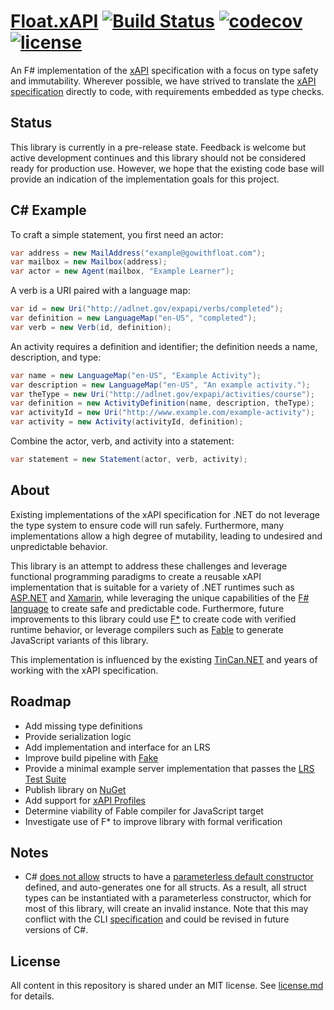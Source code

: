# [Float.xAPI](https://github.com/gowithfloat/xapi)    [![Build Status](https://travis-ci.org/gowithfloat/xapi.svg?branch=master)](https://travis-ci.org/gowithfloat/xapi) [![codecov](https://codecov.io/gh/gowithfloat/xapi/branch/master/graph/badge.svg)](https://codecov.io/gh/gowithfloat/xapi) [![license](https://img.shields.io/badge/license-mit-green.svg)](./license.md)

An F# implementation of the [xAPI](https://xapi.com/) specification with a focus on type safety and immutability. Wherever possible, we have strived to translate the [xAPI specification](https://github.com/adlnet/xAPI-Spec) directly to code, with requirements embedded as type checks.

## Status

This library is currently in a pre-release state. Feedback is welcome but active development continues and this library should not be considered ready for production use. However, we hope that the existing code base will provide an indication of the implementation goals for this project.

## C# Example

To craft a simple statement, you first need an actor:

```C#
var address = new MailAddress("example@gowithfloat.com");
var mailbox = new Mailbox(address);
var actor = new Agent(mailbox, "Example Learner");
```

A verb is a URI paired with a language map:

```C#
var id = new Uri("http://adlnet.gov/expapi/verbs/completed");
var definition = new LanguageMap("en-US", "completed");
var verb = new Verb(id, definition);
```

An activity requires a definition and identifier; the definition needs a name, description, and type:

```C#
var name = new LanguageMap("en-US", "Example Activity");
var description = new LanguageMap("en-US", "An example activity.");
var theType = new Uri("http://adlnet.gov/expapi/activities/course");
var definition = new ActivityDefinition(name, description, theType);
var activityId = new Uri("http://www.example.com/example-activity");
var activity = new Activity(activityId, definition);
```

Combine the actor, verb, and activity into a statement:

```C#
var statement = new Statement(actor, verb, activity);
```

## About

Existing implementations of the xAPI specification for .NET do not leverage the type system to ensure code will run safely. Furthermore, many implementations allow a high degree of mutability, leading to undesired and unpredictable behavior.

This library is an attempt to address these challenges and leverage functional programming paradigms to create a reusable xAPI implementation that is suitable for a variety of .NET runtimes such as [ASP.NET](https://www.asp.net/) and [Xamarin](https://visualstudio.microsoft.com/xamarin/), while leveraging the unique capabilities of the [F# language](https://fsharp.org/) to create safe and predictable code. Furthermore, future improvements to this library could use [F*](https://www.fstar-lang.org/) to create code with verified runtime behavior, or leverage compilers such as [Fable](http://fable.io/) to generate JavaScript variants of this library.

This implementation is influenced by the existing [TinCan.NET](https://github.com/RusticiSoftware/TinCan.NET) and years of working with the xAPI specification.

## Roadmap

* Add missing type definitions
* Provide serialization logic
* Add implementation and interface for an LRS
* Improve build pipeline with [Fake](https://fake.build/)
* Provide a minimal example server implementation that passes the [LRS Test Suite](https://lrstest.adlnet.gov/)
* Publish library on [NuGet](https://www.nuget.org/)
* Add support for [xAPI Profiles](https://github.com/adlnet/xAPI-profiles)
* Determine viability of Fable compiler for JavaScript target
* Investigate use of F* to improve library with formal verification

## Notes

* C# [does not allow](https://docs.microsoft.com/en-us/dotnet/csharp/programming-guide/classes-and-structs/using-structs) structs to have a [parameterless default constructor](https://docs.microsoft.com/en-us/dotnet/csharp/programming-guide/classes-and-structs/using-constructors) defined, and auto-generates one for all structs. As a result, all struct types can be instantiated with a parameterless constructor, which for most of this library, will create an invalid instance. Note that this may conflict with the CLI [specification](https://www.ecma-international.org/publications/standards/Ecma-335.htm) and could be revised in future versions of C#.

## License

All content in this repository is shared under an MIT license. See [license.md](./license.md) for details.
